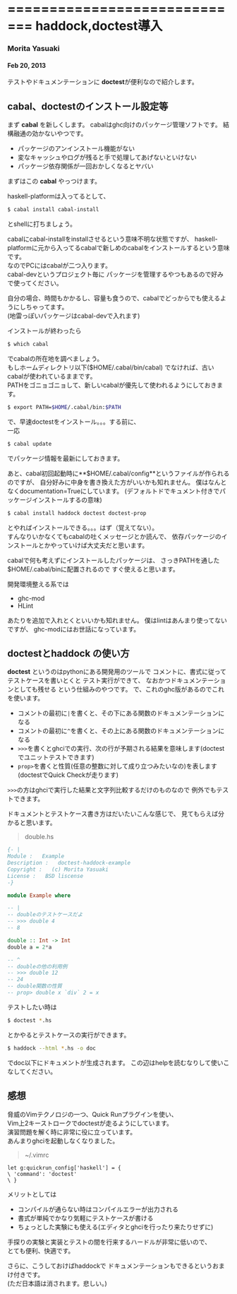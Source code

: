 =============================
haddock,doctest導入
=============================

### Morita Yasuaki
#### Feb 20, 2013

テストやドキュメンテーションに
**doctest**が便利なので紹介します。

cabal、doctestのインストール設定等
---------------------------------

まず **cabal** を新しくします。
cabalはghc向けのパッケージ管理ソフトです。
結構融通の効かないやつです。

+ パッケージのアンインストール機能がない
+ 変なキャッシュやログが残ると手で処理してあげないといけない
+ パッケージ依存関係が一回おかしくなるとヤバい


まずはこの **cabal** やっつけます。

haskell-platformは入ってるとして、

```bash
$ cabal install cabal-install
```

とshellに打ちましょう。

cabalにcabal-installをinstallさせるという意味不明な状態ですが、
haskell-platformに元から入ってるcabalで新しめのcabalをインストールするという意味です。  
なのでPCにはcabalが二つ入ります。  
cabal-devというプロジェクト毎に
パッケージを管理するやつもあるので好みで使ってください。

自分の場合、時間もかかるし、容量も食うので、cabalでどっからでも使えるようにしちゃってます。  
(地雷っぽいパッケージはcabal-devで入れます)

インストールが終わったら

```bash
$ which cabal
```


でcabalの所在地を調べましょう。  
もしホームディレクトリ以下($HOME/.cabal/bin/cabal)
でなければ、古いcabalが使われているままです。  
PATHをゴニョゴニョして、新しいcabalが優先して使われるようにしておきます。

```bash
$ export PATH=$HOME/.cabal/bin:$PATH
```


で、早速doctestをインストール。。。する前に、  
一応

```bash
$ cabal update
```

でパッケージ情報を最新にしておきます。


あと、cabal初回起動時に**$HOME/.cabal/config**というファイルが作られるのですが、
自分好みに中身を書き換えた方がいいかも知れません。
僕はなんとなくdocumentation=Trueにしています。
(デフォルトドでキュメント付きでパッケージインストールするの意味)

```bash
$ cabal install haddock doctest doctest-prop
```

とやればインストールできる。。。はず（覚えてない）。  
すんなりいかなくてもcabalの吐くメッセージとか読んで、
依存パッケージのインストールとかやっていけば大丈夫だと思います。


cabalで何も考えずにインストールしたパッケージは、
さっきPATHを通した$HOME/.cabal/binに配置されるので
すぐ使えると思います。

開発環境整える系では

+ ghc-mod
+ HLint

あたりを追加で入れとくといいかも知れません。
僕はlintはあんまり使ってないですが、
ghc-modにはお世話になっています。

doctestとhaddock の使い方
-------------------------

**doctest** というのはpythonにある開発用のツールで
コメントに、書式に従ってテストケースを書いとくと
テスト実行ができて、
なおかつドキュメンテーションとしても残せる
という仕組みのやつです。
で、これのghc版があるのでこれを使います。


+ コメントの最初に`|`を書くと、その下にある関数のドキュメンテーションになる
+ コメントの最初に`^`を書くと、その上にある関数のドキュメンテーションになる
+ `>>>`を書くとghciでの実行、次の行が予期される結果を意味します(doctestでユニットテストできます)
+ `prop>`を書くと性質(任意の整数に対して成り立つみたいなの)を表します(doctestでQuick Checkが走ります)

`>>>`の方はghciで実行した結果と文字列比較するだけのものなので
例外でもテストできます。


ドキュメントとテストケース書き方はだいたいこんな感じで、
見てもらえば分かると思います。

> double.hs

```haskell
{- |
Module :   Example
Description :   doctest-haddock-example
Copyright :   (c) Morita Yasuaki
License :   BSD liscense
-}

module Example where

-- |
-- doubleのテストケースだよ
-- >>> double 4
-- 8

double :: Int -> Int
double a = 2*a

-- ^
-- doubleの他の利用例
-- >>> double 12
-- 24
-- double関数の性質
-- prop> double x `div` 2 = x
```

テストしたい時は

```bash
$ doctest *.hs
```

とかやるとテストケースの実行ができます。

```bash
$ haddock --html *.hs -o doc
```

でdoc以下にドキュメントが生成されます。
この辺はhelpを読むなりして使いこなしてください。

感想
----

脅威のVimテクノロジの一つ、Quick Runプラグインを使い、  
Vim上2キーストロークでdoctestが走るようにしています。  
演習問題を解く時に非常に役に立っています。  
あんまりghciを起動しなくなりました。

> ~/.vimrc

```vim
let g:quickrun_config['haskell'] = {
\ 'command': 'doctest'
\ }
```

メリットとしては

+ コンパイルが通らない時はコンパイルエラーが出力される
+ 書式が単純でかなり気軽にテストケースが書ける
+ ちょっとした実験にも使える(エディタとghciを行ったり来たりせずに)


手探りの実験と実装とテストの間を行来するハードルが非常に低いので、  
とても便利、快適です。

さらに、こうしておけばhaddockで
ドキュメンテーションもできるというおまけ付きです。  
(ただ日本語は消されます。悲しい。)
